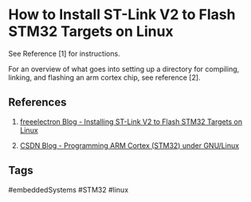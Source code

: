 # How to Install ST-Link V2 to Flash STM32 Targets on Linux

See Reference [1] for instructions.

For an overview of what goes into setting up a directory for compiling, linking, and flashing an arm cortex chip, see reference [2].

## References
1. [freeelectron Blog - Installing ST-Link V2 to Flash STM32 Targets on Linux](https://freeelectron.ro/installing-st-link-v2-to-flash-stm32-targets-on-linux/)  

2. [CSDN Blog - Programming ARM Cortex (STM32) under GNU/Linux](../202110191854)  

## Tags
#embeddedSystems #STM32 #linux
